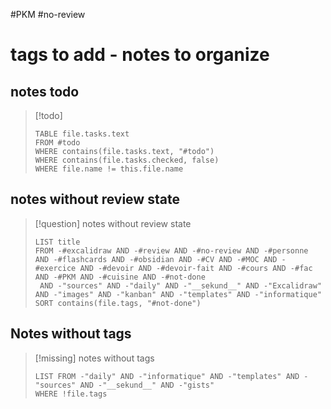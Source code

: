 #PKM #no-review 
# tags to add - notes to organize

## notes todo

> [!todo]
> ```dataview
> TABLE file.tasks.text
> FROM #todo
> WHERE contains(file.tasks.text, "#todo")
> WHERE contains(file.tasks.checked, false)
> WHERE file.name != this.file.name
> ```


## notes without review state


> [!question] notes without review state
> ```dataview
> LIST title
> FROM -#excalidraw AND -#review AND -#no-review AND -#personne AND -#flashcards AND -#obsidian AND -#CV AND -#MOC AND -#exercice AND -#devoir AND -#devoir-fait AND -#cours AND -#fac AND -#PKM AND -#cuisine AND -#not-done
>  AND -"sources" AND -"daily" AND -"__sekund__" AND -"Excalidraw" AND -"images" AND -"kanban" AND -"templates" AND -"informatique" 
> SORT contains(file.tags, "#not-done")
> ```

## Notes without tags

> [!missing] notes without tags
> ```dataview
> LIST FROM -"daily" AND -"informatique" AND -"templates" AND -"sources" AND -"__sekund__" AND -"gists"
> WHERE !file.tags
> ```
